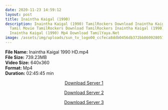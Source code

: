 ```yaml
---
date: 2020-11-23 14:59:12
layout: post
title: Inaintha Kaigal (1990)
description: Inaintha Kaigal (1990) TamilRockers Download Inaintha Kaigal (1990)
  Tamil Movie TamilRockers Download TamilRockers Inaintha Kaigal (1990) Download
  Inaintha Kaigal (1990) Mp4 Download TamilYaya.Net
image: /assets/img/uploads/sun_tv_logo00_ccfeca8ddb0456db372bb860928057f6.jpg
---
```

<!--StartFragment-->

**File Name:** Inaintha Kaigal 1990 HD.mp4\
**File Size:** 739.23MB\
**Video Size:** 640x360\
**Format:** Mp4\
**Duration:** 02:45:45 min

<!--EndFragment-->

<center>

<a href="http://s27.uptofiles.net//files/Tamil%20HD%20Mobile%20Movies/Inaintha%20Kaigal%20(1990)/Inaintha%20Kaigal%20(HD)/Inaintha%20Kaigal%20(640x360)/Inaintha%20Kaigal%201990%20HD.mp4" class="myButton">Download Server 1</a>

<a href="http://s27.uptofiles.net//files/Tamil%20HD%20Mobile%20Movies/Inaintha%20Kaigal%20(1990)/Inaintha%20Kaigal%20(HD)/Inaintha%20Kaigal%20(640x360)/Inaintha%20Kaigal%201990%20HD.mp4" class="myButton">Download Server 2</a>

<a href="http://s27.uptofiles.net//files/Tamil%20HD%20Mobile%20Movies/Inaintha%20Kaigal%20(1990)/Inaintha%20Kaigal%20(HD)/Inaintha%20Kaigal%20(640x360)/Inaintha%20Kaigal%201990%20HD.mp4" class="myButton">Download Server 3</a>

</center>